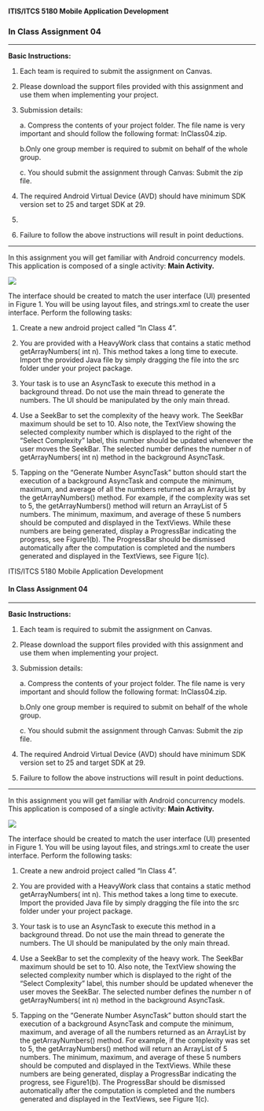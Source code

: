 #### ITIS/ITCS 5180 Mobile Application Development

### In Class Assignment 04
---
**Basic Instructions:**

1. Each team is required to submit the assignment on Canvas.

2. Please download the support files provided with this assignment and use them when implementing your project.

3. Submission details:

    a. Compress the contents of your project folder. The file name is very important and should follow the following format: InClass04.zip.

    b.Only one group member is required to submit on behalf of the whole group.

    c. You should submit the assignment through Canvas: Submit the zip file.

4. The required Android Virtual Device (AVD) should have minimum SDK version set to 25 and target SDK at 29.
5.
5. Failure to follow the above instructions will result in point deductions.

---

In this assignment you will get familiar with Android concurrency models. This application is composed of a single activity: **Main Activity.**

![](https://drive.google.com/uc?id=1NroYjofyjG9GtQzhOS6mBrDYUH_CmNdT)

The interface should be created to match the user interface (UI) presented in Figure 1. You will be using layout files, and strings.xml to create the user interface. Perform the following tasks:


1. Create a new android project called “In Class 4”.

2. You are provided with a HeavyWork class that contains a static method getArrayNumbers( int n). This method takes a long time to execute. Import the provided Java file by simply dragging the file into the src folder under your project package.

3. Your task is to use an AsyncTask to execute this method in a background thread. Do not use the main thread to generate the numbers. The UI should be manipulated by the only main thread.

4. Use a SeekBar to set the complexity of the heavy work. The SeekBar maximum should be set to 10. Also note, the TextView showing the selected complexity number which is displayed to the right of the “Select Complexity” label, this number should be updated whenever the user moves the SeekBar. The selected number defines the number n of getArrayNumbers( int n) method in the background AsyncTask.

5. Tapping on the “Generate Number AsyncTask” button should start the execution of a background AsyncTask and compute the minimum, maximum, and average of all the numbers returned as an ArrayList by the getArrayNumbers() method. For example, if the complexity was set to 5, the getArrayNumbers() method will return an ArrayList of 5 numbers. The minimum, maximum, and average of these 5 numbers should be computed and displayed in the TextViews. While these numbers are being generated, display a ProgressBar indicating the progress, see Figure1(b). The ProgressBar should be dismissed automatically after the computation is completed and the numbers generated and displayed in the TextViews, see Figure 1(c).



ITIS/ITCS 5180 Mobile Application Development

#### In Class Assignment 04
---
**Basic Instructions:**

1. Each team is required to submit the assignment on Canvas.

2. Please download the support files provided with this assignment and use them when implementing your project.

3. Submission details:

    a. Compress the contents of your project folder. The file name is very important and should follow the following format: InClass04.zip.

    b.Only one group member is required to submit on behalf of the whole group.

    c. You should submit the assignment through Canvas: Submit the zip file.

4. The required Android Virtual Device (AVD) should have minimum SDK version set to 25 and target SDK at 29.

5. Failure to follow the above instructions will result in point deductions.

---

In this assignment you will get familiar with Android concurrency models. This application is composed of a single activity: **Main Activity.**

![](https://drive.google.com/uc?id=1NroYjofyjG9GtQzhOS6mBrDYUH_CmNdT)

The interface should be created to match the user interface (UI) presented in Figure 1. You will be using layout files, and strings.xml to create the user interface. Perform the following tasks:


1. Create a new android project called “In Class 4”.

2. You are provided with a HeavyWork class that contains a static method getArrayNumbers( int n). This method takes a long time to execute. Import the provided Java file by simply dragging the file into the src folder under your project package.

3. Your task is to use an AsyncTask to execute this method in a background thread. Do not use the main thread to generate the numbers. The UI should be manipulated by the only main thread.

4. Use a SeekBar to set the complexity of the heavy work. The SeekBar maximum should be set to 10. Also note, the TextView showing the selected complexity number which is displayed to the right of the “Select Complexity” label, this number should be updated whenever the user moves the SeekBar. The selected number defines the number n of getArrayNumbers( int n) method in the background AsyncTask.

5. Tapping on the “Generate Number AsyncTask” button should start the execution of a background AsyncTask and compute the minimum, maximum, and average of all the numbers returned as an ArrayList by the getArrayNumbers() method. For example, if the complexity was set to 5, the getArrayNumbers() method will return an ArrayList of 5 numbers. The minimum, maximum, and average of these 5 numbers should be computed and displayed in the TextViews. While these numbers are being generated, display a ProgressBar indicating the progress, see Figure1(b). The ProgressBar should be dismissed automatically after the computation is completed and the numbers generated and displayed in the TextViews, see Figure 1(c).



